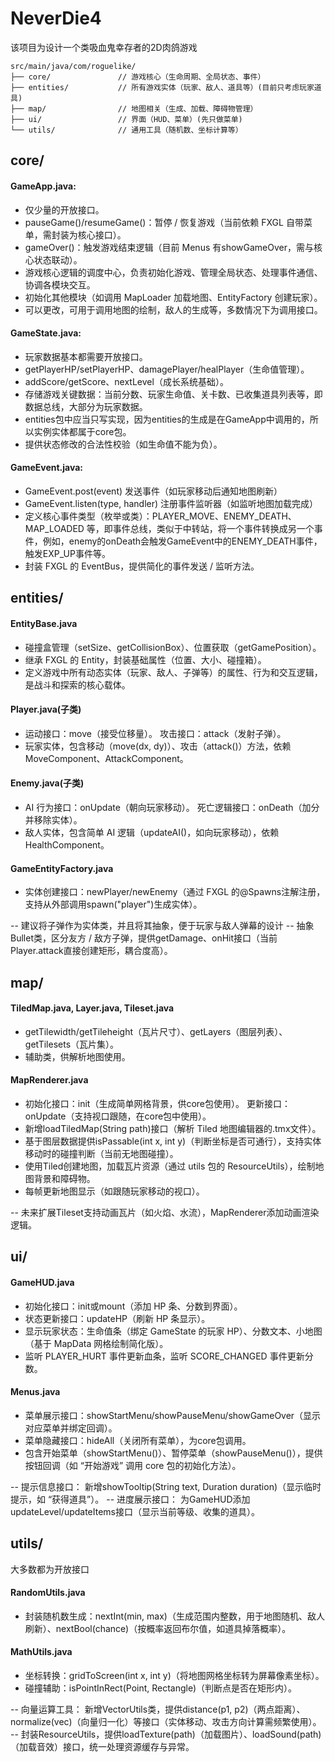 # NeverDie4

该项目为设计一个类吸血鬼幸存者的2D肉鸽游戏

```text
src/main/java/com/roguelike/
├── core/               // 游戏核心（生命周期、全局状态、事件）
├── entities/           // 所有游戏实体（玩家、敌人、道具等）(目前只考虑玩家道具)
├── map/                // 地图相关（生成、加载、障碍物管理）
├── ui/                 // 界面（HUD、菜单）(先只做菜单)
└── utils/              // 通用工具（随机数、坐标计算等）
```

## core/
#### GameApp.java:
- 仅少量的开放接口。
- pauseGame()/resumeGame()：暂停 / 恢复游戏（当前依赖 FXGL 自带菜单，需封装为核心接口）。
- gameOver()：触发游戏结束逻辑（目前 Menus 有showGameOver，需与核心状态联动）。
- 游戏核心逻辑的调度中心，负责初始化游戏、管理全局状态、处理事件通信、协调各模块交互。
- 初始化其他模块（如调用 MapLoader 加载地图、EntityFactory 创建玩家）。
- 可以更改，可用于调用地图的绘制，敌人的生成等，多数情况下为调用接口。

#### GameState.java:
- 玩家数据基本都需要开放接口。
- getPlayerHP/setPlayerHP、damagePlayer/healPlayer（生命值管理）。
- addScore/getScore、nextLevel（成长系统基础）。
- 存储游戏关键数据：当前分数、玩家生命值、关卡数、已收集道具列表等，即数据总线，大部分为玩家数据。
- entities包中应当只写实现，因为entities的生成是在GameApp中调用的，所以实例实体都属于core包。
- 提供状态修改的合法性校验（如生命值不能为负）。

#### GameEvent.java:
- GameEvent.post(event) 发送事件（如玩家移动后通知地图刷新）
- GameEvent.listen(type, handler) 注册事件监听器（如监听地图加载完成）
- 定义核心事件类型（枚举或类）：PLAYER_MOVE、ENEMY_DEATH、MAP_LOADED 等，即事件总线，类似于中转站，将一个事件转换成另一个事件，例如，enemy的onDeath会触发GameEvent中的ENEMY_DEATH事件，触发EXP_UP事件等。
- 封装 FXGL 的 EventBus，提供简化的事件发送 / 监听方法。


## entities/
#### EntityBase.java
- 碰撞盒管理（setSize、getCollisionBox）、位置获取（getGamePosition）。
- 继承 FXGL 的 Entity，封装基础属性（位置、大小、碰撞箱）。
- 定义游戏中所有动态实体（玩家、敌人、子弹等）的属性、行为和交互逻辑，是战斗和探索的核心载体。

#### Player.java(子类)
- 运动接口：move（接受位移量）。 攻击接口：attack（发射子弹）。
- 玩家实体，包含移动（move(dx, dy)）、攻击（attack()）方法，依赖 MoveComponent、AttackComponent。

#### Enemy.java(子类)
- AI 行为接口：onUpdate（朝向玩家移动）。 死亡逻辑接口：onDeath（加分并移除实体）。
- 敌人实体，包含简单 AI 逻辑（updateAI()，如向玩家移动），依赖 HealthComponent。

#### GameEntityFactory.java
- 实体创建接口：newPlayer/newEnemy（通过 FXGL 的@Spawns注解注册，支持从外部调用spawn("player")生成实体）。

-- 建议将子弹作为实体类，并且将其抽象，便于玩家与敌人弹幕的设计
-- 抽象Bullet类，区分友方 / 敌方子弹，提供getDamage、onHit接口（当前Player.attack直接创建矩形，耦合度高）。


## map/
#### TiledMap.java, Layer.java, Tileset.java
- getTilewidth/getTileheight（瓦片尺寸）、getLayers（图层列表）、getTilesets（瓦片集）。
- 辅助类，供解析地图使用。

#### MapRenderer.java
- 初始化接口：init（生成简单网格背景，供core包使用）。 更新接口：onUpdate（支持视口跟随，在core包中使用）。
- 新增loadTiledMap(String path)接口（解析 Tiled 地图编辑器的.tmx文件）。
- 基于图层数据提供isPassable(int x, int y)（判断坐标是否可通行），支持实体移动时的碰撞判断（当前无地图碰撞）。
- 使用Tiled创建地图，加载瓦片资源（通过 utils 包的 ResourceUtils），绘制地图背景和障碍物。
- 每帧更新地图显示（如跟随玩家移动的视口）。

-- 未来扩展Tileset支持动画瓦片（如火焰、水流），MapRenderer添加动画渲染逻辑。


## ui/
#### GameHUD.java
- 初始化接口：init或mount（添加 HP 条、分数到界面）。
- 状态更新接口：updateHP（刷新 HP 条显示）。
- 显示玩家状态：生命值条（绑定 GameState 的玩家 HP）、分数文本、小地图（基于 MapData 网格绘制简化版）。
- 监听 PLAYER_HURT 事件更新血条，监听 SCORE_CHANGED 事件更新分数。

#### Menus.java
- 菜单展示接口：showStartMenu/showPauseMenu/showGameOver（显示对应菜单并绑定回调）。
- 菜单隐藏接口：hideAll（关闭所有菜单），为core包调用。
- 包含开始菜单（showStartMenu()）、暂停菜单（showPauseMenu()），提供按钮回调（如 “开始游戏” 调用 core 包的初始化方法）。

-- 提示信息接口： 新增showTooltip(String text, Duration duration)（显示临时提示，如 “获得道具”）。
-- 进度展示接口： 为GameHUD添加updateLevel/updateItems接口（显示当前等级、收集的道具）。


## utils/
大多数都为开放接口

#### RandomUtils.java
- 封装随机数生成：nextInt(min, max)（生成范围内整数，用于地图随机、敌人刷新）、nextBool(chance)（按概率返回布尔值，如道具掉落概率）。

#### MathUtils.java
- 坐标转换：gridToScreen(int x, int y)（将地图网格坐标转为屏幕像素坐标）。
- 碰撞辅助：isPointInRect(Point, Rectangle)（判断点是否在矩形内）。

-- 向量运算工具： 新增VectorUtils类，提供distance(p1, p2)（两点距离）、normalize(vec)（向量归一化）等接口（实体移动、攻击方向计算需频繁使用）。
-- 封装ResourceUtils，提供loadTexture(path)（加载图片）、loadSound(path)（加载音效）接口，统一处理资源缓存与异常。